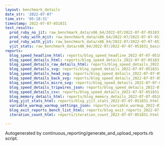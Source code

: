 ```yaml
---
layout: benchmark_details
date_str: '2022-07-07'
time_str: '05:18:31'
timestamp: 2022-07-07-051831
test_results:
  prod_ruby_no_jit: raw_benchmark_data/x86_64/2022-07/2022-07-07-051831_basic_benchmark_prod_ruby_no_jit.json
  prod_ruby_with_mjit: raw_benchmark_data/x86_64/2022-07/2022-07-07-051831_basic_benchmark_prod_ruby_with_mjit.json
  prod_ruby_with_yjit: raw_benchmark_data/x86_64/2022-07/2022-07-07-051831_basic_benchmark_prod_ruby_with_yjit.json
  yjit_stats: raw_benchmark_data/x86_64/2022-07/2022-07-07-051831_basic_benchmark_yjit_stats.json
reports:
  blog_speed_headline_html: reports/blog_speed_headline_2022-07-07-051831.html
  blog_speed_details_html: reports/blog_speed_details_2022-07-07-051831.html
  blog_speed_details_raw_details_html: reports/blog_speed_details_2022-07-07-051831.raw_details.html
  blog_speed_details_svg: reports/blog_speed_details_2022-07-07-051831.svg
  blog_speed_details_head_svg: reports/blog_speed_details_2022-07-07-051831.head.svg
  blog_speed_details_back_svg: reports/blog_speed_details_2022-07-07-051831.back.svg
  blog_speed_details_micro_svg: reports/blog_speed_details_2022-07-07-051831.micro.svg
  blog_speed_details_tripwires_json: reports/blog_speed_details_2022-07-07-051831.tripwires.json
  blog_speed_details_csv: reports/blog_speed_details_2022-07-07-051831.csv
  blog_memory_details_html: reports/blog_memory_details_2022-07-07-051831.html
  blog_yjit_stats_html: reports/blog_yjit_stats_2022-07-07-051831.html
  variable_warmup_warmup_settings_json: reports/variable_warmup_2022-07-07-051831.warmup_settings.json
  blog_exit_reports_bench_list_html: reports/blog_exit_reports_2022-07-07-051831.bench_list.html
  iteration_count_html: reports/iteration_count_2022-07-07-051831.html

---
```

Autogenerated by continuous_reporting/generate_and_upload_reports.rb script.
